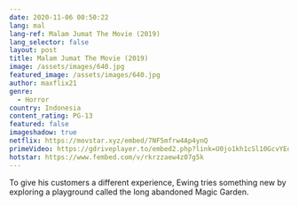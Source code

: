 ```yaml
---
date: 2020-11-06 00:50:22
lang: mal
lang-ref: Malam Jumat The Movie (2019)
lang_selector: false
layout: post
title: Malam Jumat The Movie (2019)
image: /assets/images/640.jpg
featured_image: /assets/images/640.jpg
author: maxflix21
genre:
  - Horror
country: Indonesia
content_rating: PG-13
featured: false
imageshadow: true
netflix: https://movstar.xyz/embed/7NF5mfrw4Ap4ynQ
primeVideo: https://gdriveplayer.to/embed2.php?link=U0jo1kh1cSl10GcvYEqzLAVKA1t4pi65reZEVF9oB4oy%252BF7I4zH8ddw1lL2m7KPy50D8rlAEvyCNUZWcpJBvbAO1BhXTv%252B6J0%252F8xaLFDEJyjzeFOObnayjtfXkbmFnple7bHbi1uEtzQil9Q5HvNM7wEzRkfjPQEzZ7LtG21yGlMycE7DI%252B80SripQ44qD8QE%253D
hotstar: https://www.fembed.com/v/rkrzzaew4z07g5k
---
```

To give his customers a different experience, Ewing tries something new by exploring a playground called the long abandoned Magic Garden.